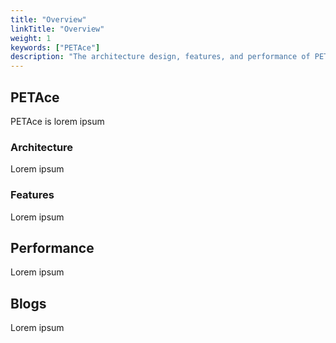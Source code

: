 ```yaml
---
title: "Overview"
linkTitle: "Overview"
weight: 1
keywords: ["PETAce"]
description: "The architecture design, features, and performance of PETAce."
---
```


## PETAce
PETAce is lorem ipsum

### Architecture
Lorem ipsum

### Features
Lorem ipsum

## Performance
Lorem ipsum

## Blogs
Lorem ipsum
